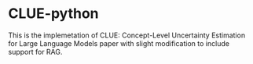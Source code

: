 # CLUE-python
This is the implemetation of CLUE: Concept-Level Uncertainty Estimation for Large Language Models paper with slight modification to include support for RAG.

